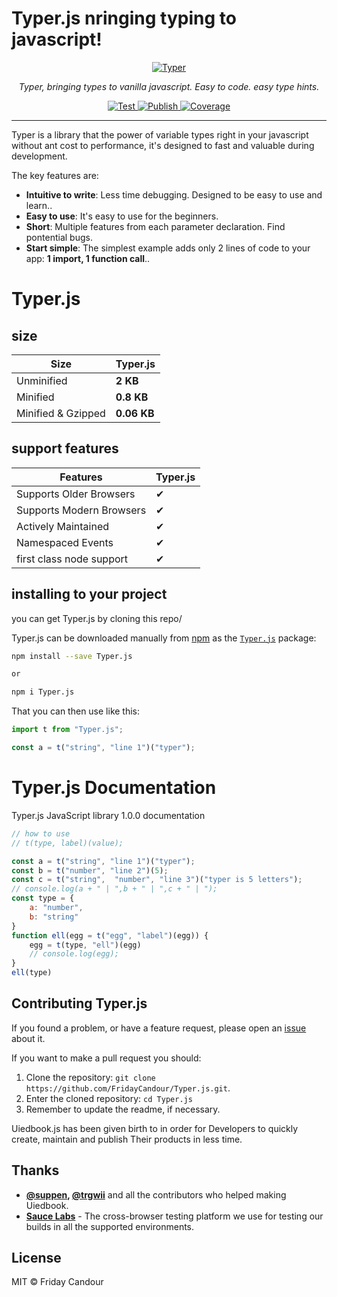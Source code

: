 
# Typer.js nringing typing to javascript!
<p align="center">
  <a href="https://typer.uiedbook.com"><img src="https://typer.tiangolo.com/img/logo-margin/logo-margin-vector.svg" alt="Typer"></a>
</p>
<p align="center">
    <em>Typer, bringing types to vanilla javascript. Easy to code. easy type hints.</em>
</p>
<p align="center">
<a href="https://github.com/tiangolo/typer/actions?query=workflow%3ATest" target="_blank">
    <img src="https://github.com/tiangolo/typer/workflows/Test/badge.svg" alt="Test">
</a>
<a href="https://github.com/tiangolo/typer/actions?query=workflow%3APublish" target="_blank">
    <img src="https://github.com/tiangolo/typer/workflows/Publish/badge.svg" alt="Publish">
</a>
<a href="https://codecov.io/gh/tiangolo/typer" target="_blank">
    <img src="https://img.shields.io/codecov/c/github/tiangolo/typer?color=%2334D058" alt="Coverage">
</a>
</p>

---

Typer is a library that the power of variable types right in your javascript without ant cost to performance, it's designed to fast and valuable during development.

The key features are:

* **Intuitive to write**: Less time debugging. Designed to be easy to use and learn..
* **Easy to use**: It's easy to use for the beginners.
* **Short**: Multiple features from each parameter declaration. Find pontential bugs.
* **Start simple**: The simplest example adds only 2 lines of code to your app: **1 import, 1 function call**..

# Typer.js

## size 

| Size               | Typer.js    |
| ------------------ | ----------- |
| Unminified         | **2 KB** |
| Minified           | **0.8 KB**   |
| Minified & Gzipped | **0.06 KB**    |

## support features

| Features                 | Typer.js |
| ------------------------ | -------  |
| Supports Older Browsers  | ✔        |
| Supports Modern Browsers | ✔        |
| Actively Maintained      | ✔        |
| Namespaced Events        | ✔        |
| first class node support | ✔        |

## installing to your project

you can get Typer.js by cloning this repo/


Typer.js can be downloaded manually from [npm](http://npmjs.com) as the [`Typer.js`](https://www.npmjs.com/package/Typer.js) package:

```sh
npm install --save Typer.js

or

npm i Typer.js
```

That you can then use like this:

```js
import t from "Typer.js";

const a = t("string", "line 1")("typer");
```

# Typer.js Documentation

Typer.js JavaScript library 1.0.0 documentation

```js
// how to use
// t(type, label)(value);

const a = t("string", "line 1")("typer");
const b = t("number", "line 2")(5);
const c = t("string",  "number", "line 3")("typer is 5 letters");
// console.log(a + " | ",b + " | ",c + " | ");
const type = {
	a: "number",
	b: "string"
}
function ell(egg = t("egg", "label")(egg)) {
	egg = t(type, "ell")(egg)
	// console.log(egg);
}
ell(type)
```

## Contributing Typer.js

If you found a problem, or have a feature request, please open an [issue](https://github.com/FridayCandour/Typer.js/issues) about it.

If you want to make a pull request you should:

1. Clone the repository: `git clone https://github.com/FridayCandour/Typer.js.git`.
2. Enter the cloned repository: `cd Typer.js`
3. Remember to update the readme, if necessary.

Uiedbook.js has been given birth to in order for Developers to quickly create, maintain and publish Their products in less time.

## Thanks

- **[@suppen](https://github.com/suppen), [@trgwii](https://github.com/trgwii)** and all the contributors who helped making Uiedbook.
- **[Sauce Labs](https://saucelabs.com)** - The cross-browser testing platform we use for testing our builds in all the supported environments.

## License

MIT © Friday Candour
